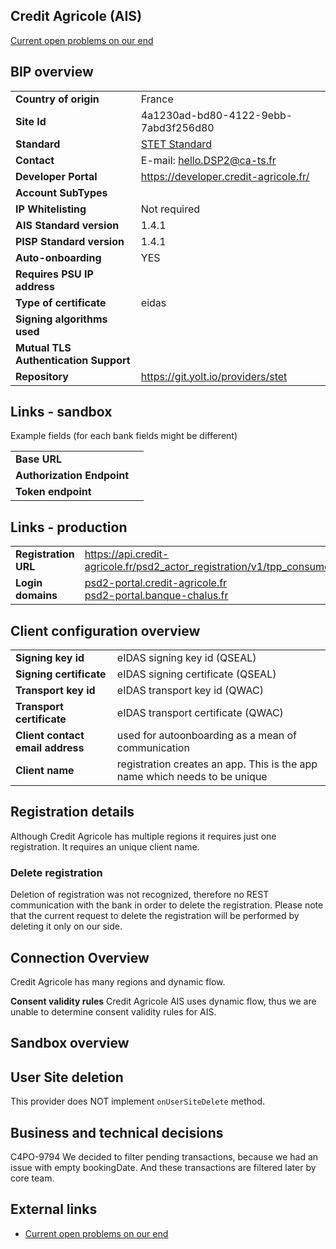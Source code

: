 ## Credit Agricole (AIS)
[Current open problems on our end][1]


## BIP overview

|                                       |                                        |
|---------------------------------------|----------------------------------------|
| **Country of origin**                 | France                                 | 
| **Site Id**                           | 4a1230ad-bd80-4122-9ebb-7abd3f256d80   |
| **Standard**                          | [STET Standard][2]                     |
| **Contact**                           | E-mail: hello.DSP2@ca-ts.fr            |
| **Developer Portal**                  | https://developer.credit-agricole.fr/  | 
| **Account SubTypes**                  |                                        |
| **IP Whitelisting**                   | Not required                           |
| **AIS Standard version**              | 1.4.1                                  |
| **PISP Standard version**             | 1.4.1                                  |
| **Auto-onboarding**                   | YES                                    |
| **Requires PSU IP address**           |                                        |
| **Type of certificate**               | eidas                                  |
| **Signing algorithms used**           |                                        |
| **Mutual TLS Authentication Support** |                                        |
| **Repository**                        | https://git.yolt.io/providers/stet     |

## Links - sandbox
Example fields (for each bank fields might be different)


|                            |     |
|----------------------------|-----|
| **Base URL**               |     | 
| **Authorization Endpoint** |     |
| **Token endpoint**         |     |

## Links - production
|                      |                                                                                                                                    |
|----------------------|------------------------------------------------------------------------------------------------------------------------------------|
| **Registration URL** | https://api.credit-agricole.fr/psd2_actor_registration/v1/tpp_consumers                                                            |
| **Login domains**    | [psd2-portal.credit-agricole.fr](psd2-portal.credit-agricole.fr) <br> [psd2-portal.banque-chalus.fr](psd2-portal.banque-chalus.fr) | 

## Client configuration overview

|                                  |                                                                            |
|----------------------------------|----------------------------------------------------------------------------|
| **Signing key id**               | eIDAS signing key id (QSEAL)                                               | 
| **Signing certificate**          | eIDAS signing certificate (QSEAL)                                          | 
| **Transport key id**             | eIDAS transport key id (QWAC)                                              |
| **Transport certificate**        | eIDAS transport certificate (QWAC)                                         |
| **Client contact email address** | used for autoonboarding as a mean of communication                         |
| **Client name**                  | registration creates an app. This is the app name which needs to be unique |



## Registration details
Although Credit Agricole has multiple regions it requires just one registration. It requires an unique client name. 

### Delete registration
Deletion of registration was not recognized, therefore no REST communication with the bank in order to delete the registration.
Please note that the current request to delete the registration will be performed by deleting it only on our side.

## Connection Overview
Credit Agricole has many regions and dynamic flow. 

**Consent validity rules**
Credit Agricole AIS uses dynamic flow, thus we are unable to determine consent validity rules for AIS.

## Sandbox overview

## User Site deletion
This provider does NOT implement `onUserSiteDelete` method.

## Business and technical decisions

C4PO-9794
We decided to filter pending transactions, because we had an issue with empty bookingDate.
And these transactions are filtered later by core team.

## External links
* [Current open problems on our end][1]

[1]: <https://yolt.atlassian.net/issues/?jql=project%20%3D%20%22C4PO%22%20AND%20component%20%3D%20%22Credit%20Agricole%22%20AND%20status%20!%3D%20Done%20AND%20Resolution%20%3D%20Unresolved%20ORDER%20BY%20status>
[2]: <https://www.stet.eu/en/psd2/>
